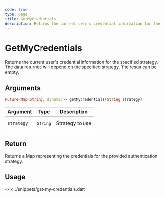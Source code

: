 ```yaml
---
code: true
type: page
title: GetMyCredentials
description: Returns the current user's credential information for the specified strategy.
---
```


# GetMyCredentials

Returns the current user's credential information for the specified strategy. The data returned will depend on the specified strategy. The result can be empty.

## Arguments

```dart
Future<Map<String, dynamic>> getMyCredentials(String strategy)
```

| Argument   | Type              | Description     |
|------------|-------------------|-----------------|
| `strategy` | <pre>String</pre> | Strategy to use |

## Return

Returns a Map representing the credentials for the provided authentication strategy.

## Usage

<<< ./snippets/get-my-credentials.dart
